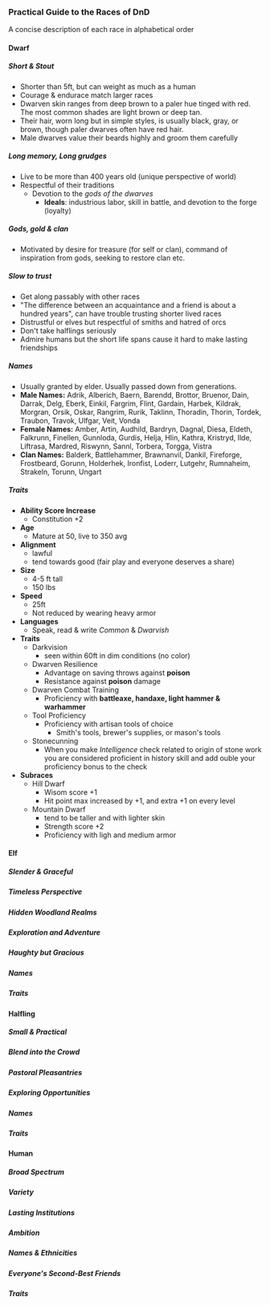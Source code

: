 ### Practical Guide to the Races of DnD

A concise description of each race in alphabetical order

#### Dwarf

##### Short & Stout

- Shorter than 5ft, but can weight as much as a human
- Courage & endurace match larger races
- Dwarven skin ranges from deep brown to a paler
  hue tinged with red. The most common shades are
  light brown or deep tan.
- Their hair, worn long but in simple styles, is usually black, gray, or brown, though paler dwarves often have red hair. 
- Male dwarves value their beards highly and
  groom them carefully

##### Long memory, Long grudges

- Live to be more than 400 years old (unique perspective of world)
- Respectful of their traditions
  - Devotion to the *gods of the dwarves*
    - **Ideals**: industrious labor, skill in battle, and devotion to the forge (loyalty)

##### Gods, gold & clan

- Motivated by desire for treasure (for self or clan), command of inspiration from gods, seeking to restore clan etc.

##### Slow to trust

- Get along passably with other races 
- "The difference between an acquaintance and a friend is about a hundred years", can have trouble trusting shorter lived races
- Distrustful or elves but respectful of smiths and hatred of orcs
- Don't take halflings seriously
- Admire humans but the short life spans cause it hard to make lasting friendships

##### Names

- Usually granted by elder. Usually passed down from generations.
- **Male Names:** Adrik, Alberich, Baern, Barendd, Brottor,
  Bruenor, Dain, Darrak, Delg, Eberk, Einkil, Fargrim,
  Flint, Gardain, Harbek, Kildrak, Morgran, Orsik,
  Oskar, Rangrim, Rurik, Taklinn, Thoradin, Thorin,
  Tordek, Traubon, Travok, Ulfgar, Veit, Vonda
- **Female Names:** Amber, Artin, Audhild, Bardryn, Dagnal, Diesa, Eldeth, Falkrunn, Finellen, Gunnloda, Gurdis, Helja, Hlin, Kathra, Kristryd, Ilde, Liftrasa, Mardred, Riswynn, Sannl, Torbera, Torgga, Vistra
- **Clan Names:** Balderk, Battlehammer, Brawnanvil, Dankil, Fireforge, Frostbeard, Gorunn, Holderhek, Ironfist, Loderr, Lutgehr, Rumnaheim, Strakeln, Torunn, Ungart

##### Traits

- **Ability Score Increase**
  - Constitution +2
- **Age**
  - Mature at 50, live to 350 avg
- **Alignment**
  - lawful
  - tend towards good (fair play and everyone deserves a share)
- **Size**
  - 4-5 ft tall
  - 150 lbs 
- **Speed**
  - 25ft
  - Not reduced by wearing heavy armor
- **Languages**
  - Speak, read & write *Common* & *Dwarvish*
- **Traits**
  - Darkvision
    - seen within 60ft in dim conditions (no color)
  - Dwarven Resilience
    - Advantage on saving throws against **poison**
    - Resistance against **poison** damage
  - Dwarven Combat Training
    - Proficiency with **battleaxe, handaxe, light hammer & warhammer**
  - Tool Proficiency
    - Proficiency with artisan tools of choice
      - Smith's tools, brewer's supplies, or mason's tools
  - Stonecunning
    - When you make *Intelligence* check related to origin of stone work you are considered proficient in history skill and add ouble your proficiency bonus to the check
- **Subraces**
  - Hill Dwarf
    - Wisom score +1
    - Hit point max increased by +1, and extra +1 on every level
  - Mountain Dwarf
    - tend to be taller and with lighter skin
    - Strength score +2
    - Proficiency with ligh and medium armor



#### Elf

##### Slender & Graceful

##### Timeless Perspective

##### Hidden Woodland Realms

##### Exploration and Adventure

##### Haughty but Gracious

##### Names

##### Traits



#### Halfling

##### Small & Practical

##### Blend into the Crowd

##### Pastoral Pleasantries

##### Exploring Opportunities

##### Names

##### Traits



#### Human

##### Broad Spectrum

##### Variety

##### Lasting Institutions

##### Ambition

##### Names & Ethnicities

##### Everyone's Second-Best Friends

##### Traits
